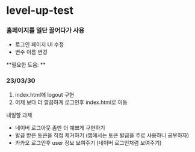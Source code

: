 # level-up-test

### 홈페이지를 일단 끌어다가 사용

- 로그인 페이지 UI 수정
- 변수 이름 변경

**필요한 도움: **

### 23/03/30

1. index.html에 logout 구현
2. 어제 보다 더 깔끔하게 로그인후 index.html로 이동

내일할 과제

- 네이버 로그아웃 좀만 더 예쁘게 구현하기
- 발급 받은 토큰을 직접 제거하기 (앱에서는 토큰 발급을 주로 사용하니 공부하자)
- 카카오 로그인후 user 정보 보여주기 (네이버 로그인처럼 보여주기)
